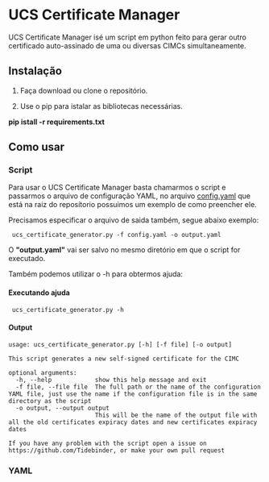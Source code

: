 # UCS Certificate Manager

UCS Certificate Manager isé um script em python feito para gerar outro certificado auto-assinado de uma ou diversas CIMCs simultaneamente.

## Instalação

1. Faça download ou clone o repositório.

2. Use o pip para istalar as bibliotecas necessárias.

  **pip istall -r requirements.txt**

## Como usar


### Script

Para usar o UCS Certificate Manager basta chamarmos o script e passarmos o arquivo de configuração YAML, no arquivo [config.yaml](../main/config.yaml) que está na raiz do reposítorio possuimos um exemplo de como preencher ele.

Precisamos especificar o arquivo de saida também, segue abaixo exemplo:
~~~
 ucs_certificate_generator.py -f config.yaml -o output.yaml
~~~
O **"output.yaml"** vai ser salvo no mesmo diretório em que o script for executado.

Também podemos utilizar o -h para obtermos ajuda:

#### Executando ajuda

~~~
 ucs_certificate_generator.py -h
~~~

#### Output 

~~~
usage: ucs_certificate_generator.py [-h] [-f file] [-o output]

This script generates a new self-signed certificate for the CIMC

optional arguments:
  -h, --help            show this help message and exit
  -f file, --file file  The full path or the name of the configuration YAML file, just use the name if the configuration file is in the same directory as the script      
  -o output, --output output
                        This will be the name of the output file with all the old certificates expiracy dates and new certificates expiracy dates

If you have any problem with the script open a issue on https://github.com/Tidebinder, or make your own pull request
~~~


### YAML



